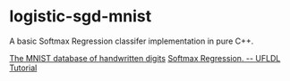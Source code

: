 logistic-sgd-mnist
==================

A basic Softmax Regression classifer implementation in pure C++.

[The MNIST database of handwritten digits](http://yann.lecun.com/exdb/mnist/)
[Softmax Regression. -- UFLDL Tutorial](http://deeplearning.stanford.edu/wiki/index.php/Softmax_Regression)



